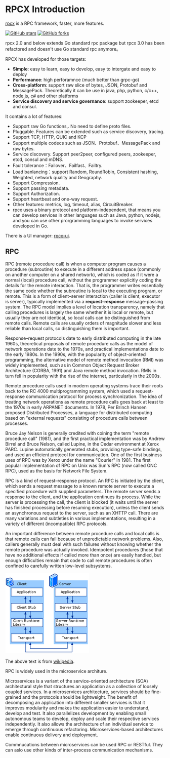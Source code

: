 # RPCX Introduction

[rpcx](http://rpcx.site) is a RPC framework, faster, more features.

[![GitHub stars](https://img.shields.io/github/stars/smallnest/rpcx.svg?style=social&logo=github&label=Stars)](https://github.com/smallnest/rpcx)  [![GitHub forks](https://img.shields.io/github/forks/smallnest/rpcx.svg?style=social&logo=github&label=Fork)](https://github.com/smallnest/rpcx)

rpcx 2.0 and below extends Go standard rpc package but rpcx 3.0 has been refactored and doesn't use Go standard rpc anymore。

RPCX has developed for those targets:

* **Simple**: easy to learn, easy to develop, easy to intergate and easy to deploy
* **Performance**: high perforamnce \(much better than grpc-go\)
* **Cross-platform**: support raw slice of bytes, JSON, Protobuf and MessagePack. Theoretically it can be use in java, php, python, c/c++, node.js, c\# and other platforms
* **Service discovery and service governance**: support zookeeper, etcd and consul.

It contains a lot of features:

* Support raw Go functions,. No need to define proto files.
* Pluggable. Features can be extended such as service discovery, tracing.
* Support TCP, HTTP, QUIC and KCP
* Support multiple codecs such as JSON、Protobuf、MessagePack and raw bytes.
* Service discovery. Support peer2peer, configured peers, zookeeper, etcd, consul and mDNS.
* Fault tolerance：Failover、Failfast、Failtry.
* Load banlancing：support Random, RoundRobin, Consistent hashing, Weighted, network quality and Geography.
* Support Compression.
* Support passing metadata.
* Support Authorization.
* Support heartbeat and one-way request.
* Other features: metrics, log, timeout, alias, CircuitBreaker.
* rpcx uses a binary protocol and platform-independent, that means you can develop services in other languages such as Java, python, nodejs, and you can use other prorgramming languages to invoke services developed in Go.

There is a UI manager: [rpcx-ui](https://github.com/smallnest/rpcx-ui).

## RPC

RPC \(remote procedure call\) is when a computer program causes a procedure \(subroutine\) to execute in a different address space \(commonly on another computer on a shared network\), which is coded as if it were a normal \(local\) procedure call, without the programmer explicitly coding the details for the remote interaction. That is, the programmer writes essentially the same code whether the subroutine is local to the executing program, or remote. This is a form of client–server interaction \(caller is client, executor is server\), typically implemented via a **request–response** message-passing system.  The RPC model implies a level of location transparency, namely that calling procedures is largely the same whether it is local or remote, but usually they are not identical, so local calls can be distinguished from remote calls. Remote calls are usually orders of magnitude slower and less reliable than local calls, so distinguishing them is important.

Response–request protocols date to early distributed computing in the late 1960s, theoretical proposals of remote procedure calls as the model of network operations date to the 1970s, and practical implementations date to the early 1980s. In the 1990s, with the popularity of object-oriented programming, the alternative model of remote method invocation \(RMI\) was widely implemented, such as in Common Object Request Broker Architecture \(CORBA, 1991\) and Java remote method invocation. RMIs in turn fell in popularity with the rise of the internet, particularly in the 2000s.

Remote procedure calls used in modern operating systems trace their roots back to the RC 4000 multiprogramming system, which used a request-response communication protocol for process synchronization. The idea of treating network operations as remote procedure calls goes back at least to the 1970s in early ARPANET documents. In 1978, Per Brinch Hansen proposed Distributed Processes, a language for distributed computing based on "external requests" consisting of procedure calls between processes.

Bruce Jay Nelson is generally credited with coining the term "remote procedure call" \(1981\), and the first practical implementation was by Andrew Birrel and Bruce Nelson, called Lupine, in the Cedar environment at Xerox PARC. Lupine automatically generated stubs, providing type-safe bindings, and used an efficient protocol for communication. One of the first business uses of RPC was by Xerox under the name "Courier" in 1981. The first popular implementation of RPC on Unix was Sun's RPC \(now called ONC RPC\), used as the basis for Network File System.

RPC is a kind of request–response protocol. An RPC is initiated by the client, which sends a request message to a known remote server to execute a specified procedure with supplied parameters. The remote server sends a response to the client, and the application continues its process. While the server is processing the call, the client is blocked \(it waits until the server has finished processing before resuming execution\), unless the client sends an asynchronous request to the server, such as an XHTTP call. There are many variations and subtleties in various implementations, resulting in a variety of different \(incompatible\) RPC protocols.

An important difference between remote procedure calls and local calls is that remote calls can fail because of unpredictable network problems. Also, callers generally must deal with such failures without knowing whether the remote procedure was actually invoked. Idempotent procedures \(those that have no additional effects if called more than once\) are easily handled, but enough difficulties remain that code to call remote procedures is often confined to carefully written low-level subsystems.

![from microsoft](RPC.gif "from microsoft")

The above text is from [wikipedia](https://en.wikipedia.org/wiki/RPC).

RPC is widely used in the microservice architure.

Microservices is a variant of the service-oriented architecture \(SOA\) architectural style that structures an application as a collection of loosely coupled services. In a microservices architecture, services should be fine-grained and the protocols should be lightweight. The benefit of decomposing an application into different smaller services is that it improves modularity and makes the application easier to understand, develop and test. It also parallelizes development by enabling small autonomous teams to develop, deploy and scale their respective services independently. It also allows the architecture of an individual service to emerge through continuous refactoring. Microservices-based architectures enable continuous delivery and deployment.

Commnucations between microservices can be used RPC or RESTful. They can aslo use other kinds of inter-process communication mechanisms.

